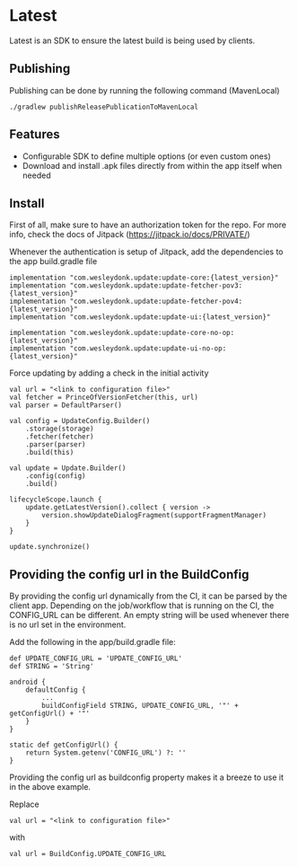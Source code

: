 # Latest

Latest is an SDK to ensure the latest build is being used by clients.

## Publishing

Publishing can be done by running the following command (MavenLocal)

```
./gradlew publishReleasePublicationToMavenLocal
```

## Features

- Configurable SDK to define multiple options (or even custom ones)
- Download and install .apk files directly from within the app itself when needed

## Install

First of all, make sure to have an authorization token for the repo. For more info, check the docs
of Jitpack (https://jitpack.io/docs/PRIVATE/)

Whenever the authentication is setup of Jitpack, add the dependencies to the app build.gradle file

```
implementation "com.wesleydonk.update:update-core:{latest_version}"
implementation "com.wesleydonk.update:update-fetcher-pov3:{latest_version}"
implementation "com.wesleydonk.update:update-fetcher-pov4:{latest_version}"
implementation "com.wesleydonk.update:update-ui:{latest_version}"

implementation "com.wesleydonk.update:update-core-no-op:{latest_version}"
implementation "com.wesleydonk.update:update-ui-no-op:{latest_version}"
```

Force updating by adding a check in the initial activity

```
val url = "<link to configuration file>"
val fetcher = PrinceOfVersionFetcher(this, url)
val parser = DefaultParser()

val config = UpdateConfig.Builder()
    .storage(storage)
    .fetcher(fetcher)
    .parser(parser)
    .build(this)

val update = Update.Builder()
    .config(config)
    .build()

lifecycleScope.launch {
    update.getLatestVersion().collect { version ->
        version.showUpdateDialogFragment(supportFragmentManager)
    }
}

update.synchronize()
```

## Providing the config url in the BuildConfig

By providing the config url dynamically from the CI, it can be parsed by the client app. Depending
on the job/workflow that is running on the CI, the CONFIG_URL can be different. An empty string will
be used whenever there is no url set in the environment.

Add the following in the app/build.gradle file:

```
def UPDATE_CONFIG_URL = 'UPDATE_CONFIG_URL'
def STRING = 'String'

android {
    defaultConfig {
        ...
        buildConfigField STRING, UPDATE_CONFIG_URL, '"' + getConfigUrl() + '"'
    }
}

static def getConfigUrl() {
    return System.getenv('CONFIG_URL') ?: ''
}
```

Providing the config url as buildconfig property makes it a breeze to use it in the above example.

Replace

```
val url = "<link to configuration file>"
```

with

```
val url = BuildConfig.UPDATE_CONFIG_URL
```